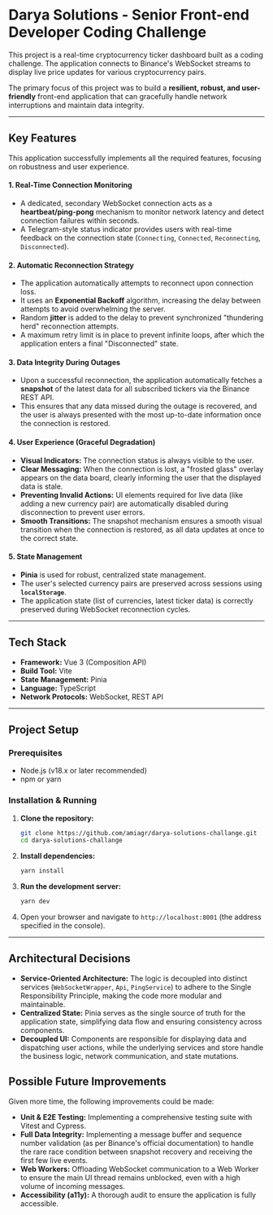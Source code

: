# Darya Solutions - Senior Front-end Developer Coding Challenge

This project is a real-time cryptocurrency ticker dashboard built as a coding challenge. The application connects to Binance's WebSocket streams to display live price updates for various cryptocurrency pairs.

The primary focus of this project was to build a **resilient, robust, and user-friendly** front-end application that can gracefully handle network interruptions and maintain data integrity.

---

## Key Features

This application successfully implements all the required features, focusing on robustness and user experience.

#### 1. **Real-Time Connection Monitoring**
* A dedicated, secondary WebSocket connection acts as a **heartbeat/ping-pong** mechanism to monitor network latency and detect connection failures within seconds.
* A Telegram-style status indicator provides users with real-time feedback on the connection state (`Connecting`, `Connected`, `Reconnecting`, `Disconnected`).

#### 2. **Automatic Reconnection Strategy**
* The application automatically attempts to reconnect upon connection loss.
* It uses an **Exponential Backoff** algorithm, increasing the delay between attempts to avoid overwhelming the server.
* Random **jitter** is added to the delay to prevent synchronized "thundering herd" reconnection attempts.
* A maximum retry limit is in place to prevent infinite loops, after which the application enters a final "Disconnected" state.

#### 3. **Data Integrity During Outages**
* Upon a successful reconnection, the application automatically fetches a **snapshot** of the latest data for all subscribed tickers via the Binance REST API.
* This ensures that any data missed during the outage is recovered, and the user is always presented with the most up-to-date information once the connection is restored.

#### 4. **User Experience (Graceful Degradation)**
* **Visual Indicators:** The connection status is always visible to the user.
* **Clear Messaging:** When the connection is lost, a "frosted glass" overlay appears on the data board, clearly informing the user that the displayed data is stale.
* **Preventing Invalid Actions:** UI elements required for live data (like adding a new currency pair) are automatically disabled during disconnection to prevent user errors.
* **Smooth Transitions:** The snapshot mechanism ensures a smooth visual transition when the connection is restored, as all data updates at once to the correct state.

#### 5. **State Management**
* **Pinia** is used for robust, centralized state management.
* The user's selected currency pairs are preserved across sessions using **`localStorage`**.
* The application state (list of currencies, latest ticker data) is correctly preserved during WebSocket reconnection cycles.

---

## Tech Stack

* **Framework:** Vue 3 (Composition API)
* **Build Tool:** Vite
* **State Management:** Pinia
* **Language:** TypeScript
* **Network Protocols:** WebSocket, REST API

---

## Project Setup

### Prerequisites
* Node.js (v18.x or later recommended)
* npm or yarn

### Installation & Running

1.  **Clone the repository:**
    ```sh
    git clone https://github.com/amiagr/darya-solutions-challange.git
    cd darya-solutions-challange
    ```

2.  **Install dependencies:**
    ```sh
    yarn install
    ```

3.  **Run the development server:**
    ```sh
    yarn dev
    ```

4.  Open your browser and navigate to `http://localhost:8001` (the address specified in the console).

---

## Architectural Decisions

* **Service-Oriented Architecture:** The logic is decoupled into distinct services (`WebSocketWrapper`, `Api`, `PingService`) to adhere to the Single Responsibility Principle, making the code more modular and maintainable.
* **Centralized State:** Pinia serves as the single source of truth for the application state, simplifying data flow and ensuring consistency across components.
* **Decoupled UI:** Components are responsible for displaying data and dispatching user actions, while the underlying services and store handle the business logic, network communication, and state mutations.

## Possible Future Improvements

Given more time, the following improvements could be made:

* **Unit & E2E Testing:** Implementing a comprehensive testing suite with Vitest and Cypress.
* **Full Data Integrity:** Implementing a message buffer and sequence number validation (as per Binance's official documentation) to handle the rare race condition between snapshot recovery and receiving the first few live events.
* **Web Workers:** Offloading WebSocket communication to a Web Worker to ensure the main UI thread remains unblocked, even with a high volume of incoming messages.
* **Accessibility (a11y):** A thorough audit to ensure the application is fully accessible.
